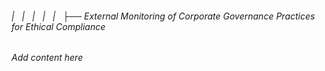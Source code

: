 ###### |   |   |   |   |   ├── External Monitoring of Corporate Governance Practices for Ethical Compliance

*Add content here*